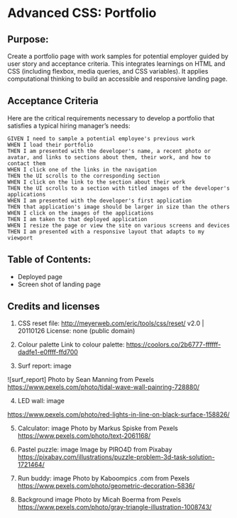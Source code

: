 # Advanced CSS: Portfolio

## Purpose: 
Create a portfolio page with work samples for potential employer guided by user story and acceptance criteria. This integrates learnings on HTML and CSS (including flexbox, media queries, and CSS variables). It applies computational thinking to build an accessible and responsive landing page.  

## Acceptance Criteria
Here are the critical requirements necessary to develop a portfolio that satisfies a typical hiring manager’s needs:

```
GIVEN I need to sample a potential employee's previous work
WHEN I load their portfolio
THEN I am presented with the developer's name, a recent photo or avatar, and links to sections about them, their work, and how to contact them
WHEN I click one of the links in the navigation
THEN the UI scrolls to the corresponding section
WHEN I click on the link to the section about their work
THEN the UI scrolls to a section with titled images of the developer's applications
WHEN I am presented with the developer's first application
THEN that application's image should be larger in size than the others
WHEN I click on the images of the applications
THEN I am taken to that deployed application
WHEN I resize the page or view the site on various screens and devices
THEN I am presented with a responsive layout that adapts to my viewport
```

## Table of Contents:
- Deployed page
- Screen shot of landing page

## Credits and licenses

1. CSS reset file:
http://meyerweb.com/eric/tools/css/reset/ 
v2.0 | 20110126
License: none (public domain)

2. Colour palette
Link to colour palette: 
https://coolors.co/2b6777-ffffff-dadfe1-e0ffff-ffd700

3. Surf report: image

![surf_report] 
Photo by Sean Manning from Pexels
https://www.pexels.com/photo/tidal-wave-wall-painring-728880/

4. LED wall: image

https://www.pexels.com/photo/red-lights-in-line-on-black-surface-158826/

5. Calculator: image
Photo by Markus Spiske from Pexels
https://www.pexels.com/photo/text-2061168/

6. Pastel puzzle: image
Image by PIRO4D from Pixabay 
https://pixabay.com/illustrations/puzzle-problem-3d-task-solution-1721464/

7. Run buddy: image
Photo by Kaboompics .com from Pexels
https://www.pexels.com/photo/geometric-decoration-5836/

6. Background image
Photo by Micah Boerma from Pexels
https://www.pexels.com/photo/gray-triangle-illustration-1008743/